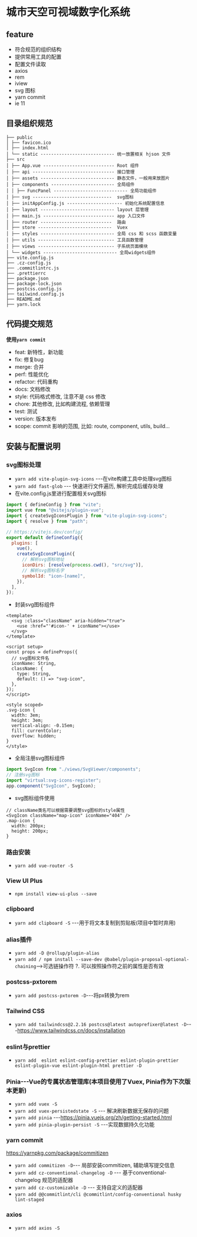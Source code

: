 # 城市天空可视域数字化系统

## feature

- 符合规范的组织结构
- 提供常用工具的配置
- 配置文件读取
- axios
- rem
- iview
- svg 图标
- yarn commit
- ie 11

## 目录组织规范

```
├── public
│ ├── favicon.ico
│ ├── index.html
│ └── static ---------------------------- 统一放置相关 hjson 文件
├── src
│ ├── App.vue --------------------------- Root 组件
│ ├── api ------------------------------- 接口管理
│ ├── assets ---------------------------- 静态文件，一般用来放图片
│ ├── components ------------------------ 全局组件
│ │ ├── FuncPanel ---------------------------- 全局功能组件
│ ├── svg ------------------------------  svg图标
│ ├── initAppConfig.js --------------------- 初始化系统配置信息
│ ├── layout ---------------------------- layout 层管理
│ ├── main.js --------------------------- app 入口文件
│ ├── router ---------------------------  路由
│ ├── store ----------------------------  Vuex
│ ├── styles ---------------------------- 全局 css 和 scss 函数变量
│ ├── utils ----------------------------- 工具函数管理
│ ├── views ----------------------------- 子系统页面模块
│ └── widgets ---------------------------- 全局widgets组件
├── vite.config.js
├── .cz-config.js
├── .commitlintrc.js
├── .prettierrc
├── package.json
├── package-lock.json
├── postcss.config.js
├── tailwind.config.js
├── README.md
├── yarn.lock
```

## 代码提交规范

**使用`yarn commit`**

- feat: 新特性，新功能
- fix: 修复bug
- merge: 合并
- perf: 性能优化
- refactor: 代码重构
- docs: 文档修改
- style: 代码格式修改, 注意不是 css 修改
- chore: 其他修改, 比如构建流程, 依赖管理
- test: 测试
- version: 版本发布
- scope: commit 影响的范围, 比如: route, component, utils, build...


## 安装与配置说明
### svg图标处理
- `yarn add vite-plugin-svg-icons` ---在vite构建工具中处理svg图标
- `yarn add fast-glob` --- 快速进行文件遍历, 解析完成后缓存处理
- 在vite.config.js里进行配置相关svg图标
```javascript
import { defineConfig } from "vite";
import vue from "@vitejs/plugin-vue";
import { createSvgIconsPlugin } from "vite-plugin-svg-icons";
import { resolve } from "path";

// https://vitejs.dev/config/
export default defineConfig({
  plugins: [
    vue(),
    createSvgIconsPlugin({
      // 解析svg图标地址
      iconDirs: [resolve(process.cwd(), "src/svg")],
      // 解析svg图标名字
      symbolId: "icon-[name]",
    }),
  ],
});
```

- 封装svg图标组件

```vue
<template>
  <svg :class="className" aria-hidden="true">
    <use :href="'#icon-' + iconName"></use>
  </svg>
</template>

<script setup>
const props = defineProps({
  // svg图标文件名
  iconName: String,
  className: {
    type: String,
    default: () => "svg-icon",
  },
});
</script>

<style scoped>
.svg-icon {
  width: 3em;
  height: 3em;
  vertical-align: -0.15em;
  fill: currentColor;
  overflow: hidden;
}
</style>
```

- 全局注册svg图标组件

```javascript
import SvgIcon from "./views/SvgViewer/components";
// 注册svg图标
import "virtual:svg-icons-register";
app.component("SvgIcon", SvgIcon);
```

- svg图标组件使用

```vue
// className类名可以根据需要调整svg图标的style属性
<SvgIcon className="map-icon" iconName="404" />
.map-icon {
  width: 200px;
  height: 200px;
}
```

### 路由安装
- `yarn add vue-router -S`
### View UI Plus
- `npm install view-ui-plus --save`
### clipboard
- `yarn add clipboard -S` ---用于将文本复制到剪贴板(项目中暂时弃用)
### alias插件
- `yarn add -D @rollup/plugin-alias`
- `yarn add / npm install --save-dev @babel/plugin-proposal-optional-chaining`-->可选链操作符 ?. 可以按照操作符之前的属性是否有效
### postcss-pxtorem
- `yarn add postcss-pxtorem -D`---将px转换为rem
### Tailwind CSS
- `yarn add tailwindcss@2.2.16 postcss@latest autoprefixer@latest -D`---https://www.tailwindcss.cn/docs/installation
### eslint与prettier
- `yarn add  eslint eslint-config-prettier eslint-plugin-prettier eslint-plugin-vue eslint-plugin-html prettier -D`
### Pinia---Vue的专属状态管理库(本项目使用了Vuex, Pinia作为下次版本更新)
- `yarn add vuex -S`
- `yarn add vuex-persistedstate -S` --- 解决刷新数据无保存的问题
- `yarn add pinia` ---https://pinia.vuejs.org/zh/getting-started.html
- `yarn add pinia-plugin-persist -S` ---实现数据持久化功能
### yarn commit
https://yarnpkg.com/package/commitizen
- `yarn add commitizen -D`--- 局部安装commitizen, 辅助填写提交信息
- `yarn add cz-conventional-changelog -D` --- 基于conventional-changelog 规范的适配器
- `yarn add cz-customizable -D` --- 支持自定义的适配器
- `yarn add @@commitlint/cli @commitlint/config-conventional husky lint-staged`
### axios
- `yarn add axios -S`